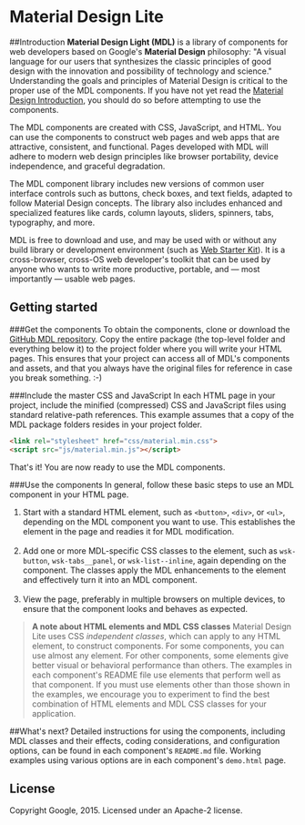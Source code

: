 # Material Design Lite

##Introduction
**Material Design Light (MDL)** is a library of components for web developers based on Google's **Material Design** philosophy: "A visual language for our users that synthesizes the classic principles of good design with the innovation and possibility of technology and science." Understanding the goals and principles of Material Design is critical to the proper use of the MDL components. If you have not yet read the [Material Design Introduction](http://www.google.com/design/spec/material-design/introduction.html), you should do so before attempting to use the components.

The MDL components are created with CSS, JavaScript, and HTML. You can use the components to construct web pages and web apps that are attractive, consistent, and functional. Pages developed with MDL will adhere to modern web design principles like browser portability, device independence, and graceful degradation.

The MDL component library includes new versions of common user interface controls such as buttons, check boxes, and text fields, adapted to follow Material Design concepts. The library also includes enhanced and specialized features like cards, column layouts, sliders, spinners, tabs, typography, and more.

MDL is free to download and use, and may be used with or without any build library or development environment (such as [Web Starter Kit](https://developers.google.com/web/starter-kit/)). It is a cross-browser, cross-OS web developer's toolkit that can be used by anyone who wants to write more productive, portable, and &mdash; most importantly &mdash; usable web pages.

## Getting started

###Get the components
To obtain the components, clone or download the [GitHub MDL repository](https://github.com/google/material-design-lite). Copy the entire package (the top-level folder and everything below it) to the project folder where you will write your HTML pages. This ensures that your project can access all of MDL's components and assets, and that you always have the original files for reference in case you break something. :-)

###Include the master CSS and JavaScript
In each HTML page in your project, include the minified (compressed) CSS and JavaScript files using standard relative-path references. This example assumes that a copy of the MDL package folders resides in your project folder.

```html
<link rel="stylesheet" href="css/material.min.css">
<script src="js/material.min.js"></script>
```

That's it! You are now ready to use the MDL components. 

###Use the components
In general, follow these basic steps to use an MDL component in your HTML page.

1. Start with a standard HTML element, such as `<button>`, `<div>`, or `<ul>`, depending on the MDL component you want to use. This establishes the element in the page and readies it for MDL modification.<br/><br/>
2. Add one or more MDL-specific CSS classes to the element, such as `wsk-button`,   `wsk-tabs__panel`, or `wsk-list--inline`, again depending on the component. The classes apply the MDL enhancements to the element and effectively turn it into an MDL component.<br/><br/>
3. View the page, preferably in multiple browsers on multiple devices, to ensure that the component looks and behaves as expected.

>**A note about HTML elements and MDL CSS classes** 
>Material Design Lite uses CSS *independent classes*, which can apply to any HTML element, to construct components. For some components, you can use almost any element. For other components, some elements give better visual or behavioral performance than others. The examples in each component's README file use elements that perform well as that component. If you must use elements other than those shown in the examples, we encourage you to experiment to find the best combination of HTML elements and MDL CSS classes for your application.

##What's next?
Detailed instructions for using the components, including MDL classes and their effects, coding considerations, and configuration options, can be found in each component's `README.md` file. Working examples using various options are in each component's `demo.html` page.

## License

Copyright Google, 2015. Licensed under an Apache-2 license.
